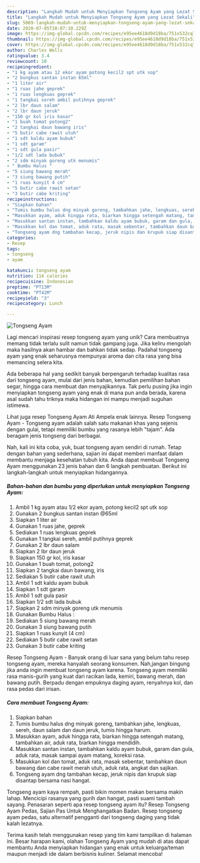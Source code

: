 ```yaml
---
description: "Langkah Mudah untuk Menyiapkan Tongseng Ayam yang Lezat Sekali"
title: "Langkah Mudah untuk Menyiapkan Tongseng Ayam yang Lezat Sekali"
slug: 5069-langkah-mudah-untuk-menyiapkan-tongseng-ayam-yang-lezat-sekali
date: 2020-07-05T20:07:10.229Z
image: https://img-global.cpcdn.com/recipes/e95ee4618d9d18ba/751x532cq70/tongseng-ayam-foto-resep-utama.jpg
thumbnail: https://img-global.cpcdn.com/recipes/e95ee4618d9d18ba/751x532cq70/tongseng-ayam-foto-resep-utama.jpg
cover: https://img-global.cpcdn.com/recipes/e95ee4618d9d18ba/751x532cq70/tongseng-ayam-foto-resep-utama.jpg
author: Charles Wells
ratingvalue: 3.4
reviewcount: 10
recipeingredient:
- "1 kg ayam atau 12 ekor ayam potong kecil2 spt utk sop"
- "2 bungkus santan instan 65ml"
- "1 liter air"
- "1 ruas jahe geprek"
- "1 ruas lengkuas geprek"
- "1 tangkai sereh ambil putihnya geprek"
- "2 lbr daun salam"
- "2 lbr daun jeruk"
- "150 gr kol iris kasar"
- "1 buah tomat potong2"
- "2 tangkai daun bawang iris"
- "5 butir cabe rawit utuh"
- "1 sdt kaldu ayam bubuk"
- "1 sdt garam"
- "1 sdt gula pasir"
- "1/2 sdt lada bubuk"
- "2 sdm minyak goreng utk menumis"
- " Bumbu Halus "
- "5 siung bawang merah"
- "3 siung bawang putih"
- "1 ruas kunyit 4 cm"
- "5 butir cabe rawit setan"
- "3 butir cabe kriting"
recipeinstructions:
- "Siapkan bahan"
- "Tumis bumbu halus dng minyak goreng, tambahkan jahe, lengkuas, sereh, daun salam dan daun jeruk, tumis hingga harum."
- "Masukkan ayam, aduk hingga rata, biarkan hingga setengah matang, tambahkan air, aduk rata, biarkan hingga mendidih."
- "Masukkan santan instan, tambahkan kaldu ayam bubuk, garam dan gula, aduk rata, masak sampai ayam matang, koreksi rasa."
- "Masukkan kol dan tomat, aduk rata, masak sebentar, tambahkan daun bawang dan cabe rawit merah utuh, aduk rata, angkat dan sajikan."
- "Tongseng ayam dng tambahan kecap, jeruk nipis dan krupuk siap disantap bersama nasi hangat."
categories:
- Resep
tags:
- tongseng
- ayam

katakunci: tongseng ayam 
nutrition: 114 calories
recipecuisine: Indonesian
preptime: "PT13M"
cooktime: "PT42M"
recipeyield: "3"
recipecategory: Lunch

---
```



![Tongseng Ayam](https://img-global.cpcdn.com/recipes/e95ee4618d9d18ba/751x532cq70/tongseng-ayam-foto-resep-utama.jpg)

Lagi mencari inspirasi resep tongseng ayam yang unik? Cara membuatnya memang tidak terlalu sulit namun tidak gampang juga. Jika keliru mengolah maka hasilnya akan hambar dan bahkan tidak sedap. Padahal tongseng ayam yang enak seharusnya mempunyai aroma dan cita rasa yang bisa memancing selera kita.

Ada beberapa hal yang sedikit banyak berpengaruh terhadap kualitas rasa dari tongseng ayam, mulai dari jenis bahan, kemudian pemilihan bahan segar, hingga cara membuat dan menyajikannya. Tak perlu pusing jika ingin menyiapkan tongseng ayam yang enak di mana pun anda berada, karena asal sudah tahu triknya maka hidangan ini mampu menjadi suguhan istimewa.

Lihat juga resep Tongseng Ayam Ati Ampela enak lainnya. Resep Tongseng Ayam - Tongseng ayam adalah salah satu makanan khas yang sejenis dengan gulai, tetapi memiliki bumbu yang rasanya lebih &#34;tajam&#34;. Ada beragam jenis tongseng dari berbagai.


Nah, kali ini kita coba, yuk, buat tongseng ayam sendiri di rumah. Tetap dengan bahan yang sederhana, sajian ini dapat memberi manfaat dalam membantu menjaga kesehatan tubuh kita. Anda dapat membuat Tongseng Ayam menggunakan 23 jenis bahan dan 6 langkah pembuatan. Berikut ini langkah-langkah untuk menyiapkan hidangannya.

<!--inarticleads1-->

##### Bahan-bahan dan bumbu yang diperlukan untuk menyiapkan Tongseng Ayam:

1. Ambil 1 kg ayam atau 1/2 ekor ayam, potong kecil2 spt utk sop
1. Gunakan 2 bungkus santan instan @65ml
1. Siapkan 1 liter air
1. Gunakan 1 ruas jahe, geprek
1. Sediakan 1 ruas lengkuas geprek
1. Gunakan 1 tangkai sereh, ambil putihnya geprek
1. Gunakan 2 lbr daun salam
1. Siapkan 2 lbr daun jeruk
1. Siapkan 150 gr kol, iris kasar
1. Gunakan 1 buah tomat, potong2
1. Siapkan 2 tangkai daun bawang, iris
1. Sediakan 5 butir cabe rawit utuh
1. Ambil 1 sdt kaldu ayam bubuk
1. Siapkan 1 sdt garam
1. Ambil 1 sdt gula pasir
1. Siapkan 1/2 sdt lada bubuk
1. Siapkan 2 sdm minyak goreng utk menumis
1. Gunakan  Bumbu Halus :
1. Sediakan 5 siung bawang merah
1. Gunakan 3 siung bawang putih
1. Siapkan 1 ruas kunyit (4 cm)
1. Sediakan 5 butir cabe rawit setan
1. Gunakan 3 butir cabe kriting


Resep Tongseng Ayam - Banyak orang di luar sana yang belum tahu resep tongseng ayam, mereka hanyalah seorang konsumen. Nah,jangan bingung jika anda ingin membuat tongseng ayam karena. Tongseng ayam memiliki rasa manis-gurih yang kuat dari racikan lada, kemiri, bawang merah, dan bawang putih. Berpadu dengan empuknya daging ayam, renyahnya kol, dan rasa pedas dari irisan. 

<!--inarticleads2-->

##### Cara membuat Tongseng Ayam:

1. Siapkan bahan
1. Tumis bumbu halus dng minyak goreng, tambahkan jahe, lengkuas, sereh, daun salam dan daun jeruk, tumis hingga harum.
1. Masukkan ayam, aduk hingga rata, biarkan hingga setengah matang, tambahkan air, aduk rata, biarkan hingga mendidih.
1. Masukkan santan instan, tambahkan kaldu ayam bubuk, garam dan gula, aduk rata, masak sampai ayam matang, koreksi rasa.
1. Masukkan kol dan tomat, aduk rata, masak sebentar, tambahkan daun bawang dan cabe rawit merah utuh, aduk rata, angkat dan sajikan.
1. Tongseng ayam dng tambahan kecap, jeruk nipis dan krupuk siap disantap bersama nasi hangat.


Tongseng ayam kaya rempah, pasti bikin momen makan bersama makin lahap. Mencicipi rasanya yang gurih dan hangat, pasti suami tambah sayang. Penasaran seperti apa resep tongseng ayam itu? Resep Tongseng Ayam Pedas, Sajian Pas Untuk Menghangatkan Badan. Resep tongseng ayam pedas, satu alternatif pengganti dari tongseng daging yang tidak kalah lezatnya. 

Terima kasih telah menggunakan resep yang tim kami tampilkan di halaman ini. Besar harapan kami, olahan Tongseng Ayam yang mudah di atas dapat membantu Anda menyiapkan hidangan yang enak untuk keluarga/teman maupun menjadi ide dalam berbisnis kuliner. Selamat mencoba!
